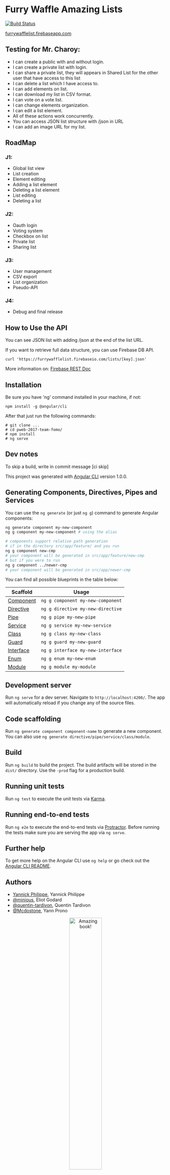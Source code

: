 # Furry Waffle Amazing Lists


[![Build Status](https://travis-ci.org/TELECOMNancy/pweb-2017-team-fomo.svg?branch=master)](https://travis-ci.org/TELECOMNancy/pweb-2017-team-fomo)


[furrywafflelist.firebaseapp.com](https://furrywafflelist.firebaseapp.com)

## Testing for Mr. Charoy:

* I can create a public with and without login.
* I can create a private list with login.
* I can share a private list, they will appears in Shared List for the other user that have access to this list
* I can delete a list which I have access to.
* I can add elements on list.
* I can download my list in CSV format.
* I can vote on a vote list.
* I can change elements organization.
* I can edit a list element.
* All of these actions work concurrently.
* You can access JSON list structure with /json in URL
* I can add an image URL for my list.

## RoadMap

### J1: 

* Global list view
* List creation
* Element editing
* Adding a list element
* Deleting a list element
* List editing
* Deleting a list

### J2: 

* Oauth login
* Voting system
* Checkbox on list
* Private list
* Sharing list

### J3: 

* User management
* CSV export
* List organization
* Pseudo-API

### J4:

* Debug and final release

## How to Use the API

You can see JSON list with adding /json at the end of the list URL.

If you want to retrieve full data structure, you can use Firebase DB API.

    curl 'https://furrywafflelist.firebaseio.com/lists/[key].json'

More information on: [Firebase REST Doc](https://firebase.google.com/docs/reference/rest/database/)

## Installation

Be sure you have 'ng' command installed in your machine,
if not: 

    npm install -g @angular/cli

After that just run the following commands:

    # git clone ...
    # cd pweb-2017-team-fomo/
    # npm install
    # ng serve


## Dev notes
To skip a build, write in commit message [ci skip]

This project was generated with [Angular CLI](https://github.com/angular/angular-cli) version 1.0.0.

## Generating Components, Directives, Pipes and Services

You can use the `ng generate` (or just `ng g`) command to generate Angular components:

```bash
ng generate component my-new-component
ng g component my-new-component # using the alias

# components support relative path generation
# if in the directory src/app/feature/ and you run
ng g component new-cmp
# your component will be generated in src/app/feature/new-cmp
# but if you were to run
ng g component ../newer-cmp
# your component will be generated in src/app/newer-cmp
```
You can find all possible blueprints in the table below:

Scaffold  | Usage
---       | ---
[Component](https://github.com/angular/angular-cli/wiki/generate-component) | `ng g component my-new-component`
[Directive](https://github.com/angular/angular-cli/wiki/generate-directive) | `ng g directive my-new-directive`
[Pipe](https://github.com/angular/angular-cli/wiki/generate-pipe)           | `ng g pipe my-new-pipe`
[Service](https://github.com/angular/angular-cli/wiki/generate-service)     | `ng g service my-new-service`
[Class](https://github.com/angular/angular-cli/wiki/generate-class)         | `ng g class my-new-class`
[Guard](https://github.com/angular/angular-cli/wiki/generate-guard)         | `ng g guard my-new-guard`
[Interface](https://github.com/angular/angular-cli/wiki/generate-interface) | `ng g interface my-new-interface`
[Enum](https://github.com/angular/angular-cli/wiki/generate-enum)           | `ng g enum my-new-enum`
[Module](https://github.com/angular/angular-cli/wiki/generate-module)       | `ng g module my-module`

## Development server

Run `ng serve` for a dev server. Navigate to `http://localhost:4200/`. The app will automatically reload if you change any of the source files.

## Code scaffolding

Run `ng generate component component-name` to generate a new component. You can also use `ng generate directive/pipe/service/class/module`.

## Build

Run `ng build` to build the project. The build artifacts will be stored in the `dist/` directory. Use the `-prod` flag for a production build.

## Running unit tests

Run `ng test` to execute the unit tests via [Karma](https://karma-runner.github.io).

## Running end-to-end tests

Run `ng e2e` to execute the end-to-end tests via [Protractor](http://www.protractortest.org/).
Before running the tests make sure you are serving the app via `ng serve`.

## Further help

To get more help on the Angular CLI use `ng help` or go check out the [Angular CLI README](https://github.com/angular/angular-cli/blob/master/README.md).



## Authors

 - [Yannick Philippe](https://github.com/YannickPhilippe), Yannick Philippe
 - [@minious](https://github.com/minious), Eliot Godard
 - [@quentin-tardivon](https://github.com/quentin-tardivon), Quentin Tardivon
 - [@Mcdostone](https://github.com/Mcdostone), Yann Prono

<p align="center">
	<img width="45%" src="https://raw.githubusercontent.com/thepracticaldev/orly-full-res/master/fomo-big.png" alt="Amazing book!"/>
</p>
 
 

